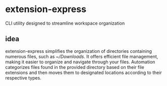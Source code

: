 # extension-express

CLI utility designed to streamline workspace organization

## idea

extension-express simplifies the organization of directories containing numerous files, such as _~/Downloads_. It offers efficient file management, making it easier to organize and navigate through your files. Automation categorizes files found in the provided directory based on their file extensions and then moves them to designated locations according to their respective types.
